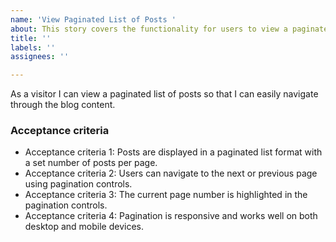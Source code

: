 ```yaml
---
name: 'View Paginated List of Posts '
about: This story covers the functionality for users to view a paginated l
title: ''
labels: ''
assignees: ''

---
```


As a visitor I can view a paginated list of posts so that I can easily navigate through the blog content.

### Acceptance criteria

- Acceptance criteria 1: Posts are displayed in a paginated list format with a set number of posts per page.
- Acceptance criteria 2: Users can navigate to the next or previous page using pagination controls.
- Acceptance criteria 3: The current page number is highlighted in the pagination controls.
- Acceptance criteria 4: Pagination is responsive and works well on both desktop and mobile devices.
